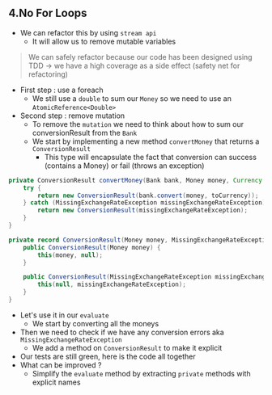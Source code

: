 ## 4.No For Loops
- We can refactor this by using `stream api`
    - It will allow us to remove mutable variables

> We can safely refactor because our code has been designed using TDD -> we have a high coverage as a side effect (safety net for refactoring)

- First step : use a foreach
  - We still use a `double` to sum our `Money` so we need to use an `AtomicReference<Double>`
- Second step : remove mutation
  - To remove the `mutation` we need to think about how to sum our conversionResult from the `Bank`
  - We start by implementing a new method `convertMoney` that returns a `ConversionResult`
      - This type will encapsulate the fact that conversion can success (contains a Money) or fail (throws an exception)

```java
private ConversionResult convertMoney(Bank bank, Money money, Currency toCurrency) {
    try {
        return new ConversionResult(bank.convert(money, toCurrency));
    } catch (MissingExchangeRateException missingExchangeRateException) {
        return new ConversionResult(missingExchangeRateException);
    }
}

private record ConversionResult(Money money, MissingExchangeRateException missingExchangeRateException) {
    public ConversionResult(Money money) {
        this(money, null);
    }

    public ConversionResult(MissingExchangeRateException missingExchangeRateException) {
        this(null, missingExchangeRateException);
    }
}
```

- Let's use it in our `evaluate`
    - We start by converting all the moneys
- Then we need to check if we have any conversion errors aka `MissingExchangeRateException`
    - We add a method on `ConversionResult` to make it explicit
- Our tests are still green, here is the code all together
- What can be improved ?
    - Simplify the `evaluate` method by extracting `private` methods with explicit names
